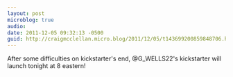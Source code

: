 ```yaml
---
layout: post
microblog: true
audio: 
date: 2011-12-05 09:32:13 -0500
guid: http://craigmcclellan.micro.blog/2011/12/05/t143699200859848706.html
---
```

After some difficulties on kickstarter's end, @G_WELLS22's kickstarter will launch tonight at 8 eastern!

